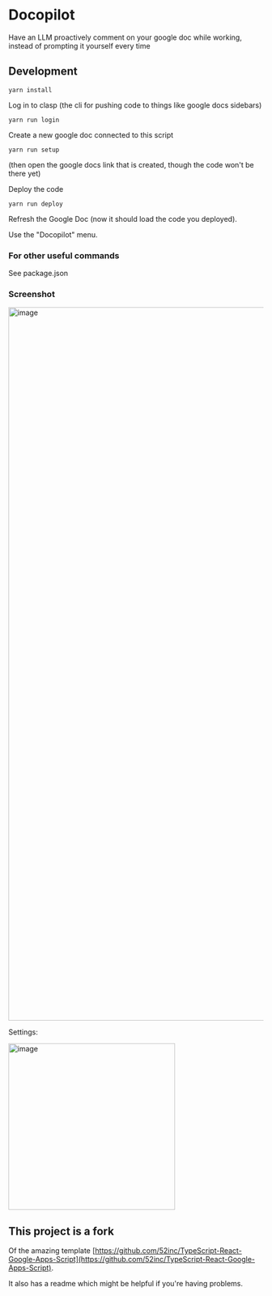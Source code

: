# Docopilot

Have an LLM proactively comment on your google doc while working, instead of prompting it yourself every time

## Development

```shell
yarn install
```

Log in to clasp (the cli for pushing code to things like google docs sidebars)

```shell
yarn run login
```

Create a new google doc connected to this script

```shell
yarn run setup
```

(then open the google docs link that is created, though the code won't be there yet)

Deploy the code

```shell
yarn run deploy
```

Refresh the Google Doc (now it should load the code you deployed).

Use the "Docopilot" menu.

### For other useful commands

See package.json

### Screenshot

<img width="1410" alt="image" src="https://github.com/user-attachments/assets/99c5b035-cbf2-42ab-ab3d-f9330a0a4da8" />

Settings:

<img width="329" alt="image" src="https://github.com/user-attachments/assets/96875fe7-fec0-4bba-9652-1e3ee966a6d9" />

## This project is a fork

Of the amazing template [https://github.com/52inc/TypeScript-React-Google-Apps-Script](https://github.com/52inc/TypeScript-React-Google-Apps-Script).

It also has a readme which might be helpful if you're having problems.
